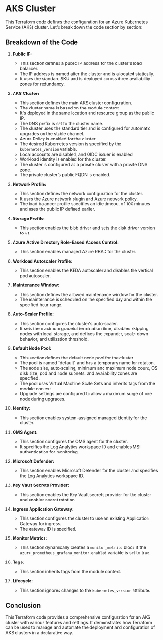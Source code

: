 # AKS Cluster

This Terraform code defines the configuration for an Azure Kubernetes Service (AKS) cluster. Let's break down the code section by section:

## Breakdown of the Code

1. **Public IP:**
   - This section defines a public IP address for the cluster's load balancer.
   - The IP address is named after the cluster and is allocated statically.
   - It uses the standard SKU and is deployed across three availability zones for redundancy.

2. **AKS Cluster:**
   - This section defines the main AKS cluster configuration.
   - The cluster name is based on the module context.
   - It's deployed in the same location and resource group as the public IP.
   - The DNS prefix is set to the cluster name.
   - The cluster uses the standard tier and is configured for automatic upgrades on the stable channel.
   - Azure Policy is enabled for the cluster.
   - The desired Kubernetes version is specified by the `kubernetes_version` variable.
   - Local accounts are disabled, and OIDC issuer is enabled.
   - Workload identity is enabled for the cluster.
   - The cluster is configured as a private cluster with a private DNS zone.
   - The private cluster's public FQDN is enabled.

3. **Network Profile:**
   - This section defines the network configuration for the cluster.
   - It uses the Azure network plugin and Azure network policy.
   - The load balancer profile specifies an idle timeout of 100 minutes and uses the public IP defined earlier.

4. **Storage Profile:**
   - This section enables the blob driver and sets the disk driver version to `v1`.

5. **Azure Active Directory Role-Based Access Control:**
   - This section enables managed Azure RBAC for the cluster.

6. **Workload Autoscaler Profile:**
   - This section enables the KEDA autoscaler and disables the vertical pod autoscaler.

7. **Maintenance Window:**
   - This section defines the allowed maintenance window for the cluster.
   - The maintenance is scheduled on the specified day and within the specified hour range.

8. **Auto-Scaler Profile:**
   - This section configures the cluster's auto-scaler.
   - It sets the maximum graceful termination time, disables skipping nodes with local storage, and defines the expander, scale-down behavior, and utilization threshold.

9. **Default Node Pool:**
   - This section defines the default node pool for the cluster.
   - The pool is named "default" and has a temporary name for rotation.
   - The node size, auto-scaling, minimum and maximum node count, OS disk size, pod and node subnets, and availability zones are specified.
   - The pool uses Virtual Machine Scale Sets and inherits tags from the module context.
   - Upgrade settings are configured to allow a maximum surge of one node during upgrades.

10. **Identity:**
    - This section enables system-assigned managed identity for the cluster.

11. **OMS Agent:**
    - This section configures the OMS agent for the cluster.
    - It specifies the Log Analytics workspace ID and enables MSI authentication for monitoring.

12. **Microsoft Defender:**
    - This section enables Microsoft Defender for the cluster and specifies the Log Analytics workspace ID.

13. **Key Vault Secrets Provider:**
    - This section enables the Key Vault secrets provider for the cluster and enables secret rotation.

14. **Ingress Application Gateway:**
    - This section configures the cluster to use an existing Application Gateway for ingress.
    - The gateway ID is specified.

15. **Monitor Metrics:**
    - This section dynamically creates a `monitor_metrics` block if the `azure_prometheus_grafana_monitor.enabled` variable is set to true.

16. **Tags:**
    - This section inherits tags from the module context.

17. **Lifecycle:**
    - This section ignores changes to the `kubernetes_version` attribute.



## Conclusion

This Terraform code provides a comprehensive configuration for an AKS cluster with various features and settings. It demonstrates how Terraform can be used to manage and automate the deployment and configuration of AKS clusters in a declarative way.
